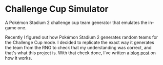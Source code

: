 # Challenge Cup Simulator

A Pokémon Stadium 2 challenge cup team generator that emulates the in-game one.

Recently I figured out how Pokémon Stadium 2 generates random teams for the
Challenge Cup mode. I decided to replicate the exact way it generates the team
from the RNG to check that my understanding was correct, and that's what this
project is. With that check done, I've written a
[blog post](https://genericmadscientist.github.io/posts/challenge-cup/) on how
it works.
